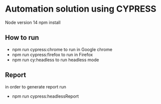 # Automation solution using CYPRESS 

Node version 14
npm install


## How to run

- npm run cypress:chrome to run in Google chrome
- npm run cypress:firefox to run in Firefox
- npm run cy:headless to run headless mode


## Report 

in order to generate report run 
 
 - npm run cypress:headlessReport

